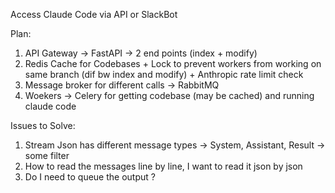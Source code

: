 Access Claude Code via API or SlackBot

Plan:
1. API Gateway -> FastAPI -> 2 end points (index + modify)
2. Redis Cache for Codebases + Lock to prevent workers from working on same branch (dif bw index and modify) + Anthropic rate limit check
3. Message broker for different calls -> RabbitMQ
4. Woekers -> Celery for getting codebase (may be cached) and running claude code



Issues to Solve:
1. Stream Json has different message types -> System, Assistant, Result -> some filter
2. How to read the messages line by line, I want to read it json by json
3. Do I need to queue the output ?